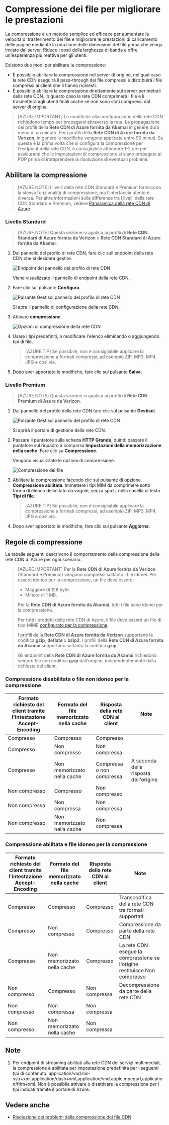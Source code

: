 <properties
	pageTitle="Rete CDN - Miglioramento delle prestazioni attraverso la compressione dei file"
	description="È possibile migliorare la velocità di trasferimento dei file e aumentare le prestazioni di caricamento delle pagine comprimendo i file."
	services="cdn"
	documentationCenter=".NET"
	authors="camsoper"
	manager="erikre"
	editor=""/>

<tags
	ms.service="cdn"
	ms.workload="tbd"
	ms.tgt_pltfrm="na"
	ms.devlang="na"
	ms.topic="article"
	ms.date="05/11/2016"
	ms.author="casoper"/>

# Compressione dei file per migliorare le prestazioni

La compressione è un metodo semplice ed efficace per aumentare la velocità di trasferimento dei file e migliorare le prestazioni di caricamento delle pagine mediante la riduzione delle dimensioni del file prima che venga inviato dal server. Riduce i costi della larghezza di banda e offre un'esperienza più reattiva per gli utenti.

Esistono due modi per abilitare la compressione:

- È possibile abilitare la compressione nel server di origine, nel qual caso la rete CDN eseguirà il pass-through dei file compressi e distribuirà i file compressi ai client che li hanno richiesti.
- È possibile abilitare la compressione direttamente sui server perimetrali della rete CDN. In questo caso la rete CDN comprimerà i file e li trasmetterà agli utenti finali anche se non sono stati compressi dal server di origine.

> [AZURE.IMPORTANT] Le modifiche alla configurazione della rete CDN richiedono tempo per propagarsi attraverso la rete. La propagazione dei profili della <b>Rete CDN di Azure fornita da Akamai</b> in genere dura meno di un minuto. Per i profili della <b>Rete CDN di Azure fornita da Verizon</b>, in genere le modifiche vengono applicate entro 90 minuti. Se questa è la prima volta che si configura la compressione per l'endpoint della rete CDN, è consigliabile attendere 1-2 ore per assicurarsi che le impostazioni di compressione si siano propagate ai POP prima di intraprendere la risoluzione di eventuali problemi.

## Abilitare la compressione

> [AZURE.NOTE] I livelli della rete CDN Standard e Premium forniscono la stessa funzionalità di compressione, ma l'interfaccia utente è diversa. Per altre informazioni sulle differenze tra i livelli della rete CDN Standard e Premium, vedere [Panoramica della rete CDN di Azure](cdn-overview.md).

### Livello Standard

> [AZURE.NOTE] Questa sezione si applica ai profili di **Rete CDN Standard di Azure fornita da Verizon** e **Rete CDN Standard di Azure fornita da Akamai**.

1. Dal pannello del profilo di rete CDN, fare clic sull'endpoint della rete CDN che si desidera gestire.

	![Endpoint del pannello del profilo di rete CDN](./media/cdn-file-compression/cdn-endpoints.png)

	Viene visualizzato il pannello di endpoint della rete CDN.

2. Fare clic sul pulsante **Configura**.

	![Pulsante Gestisci pannello del profilo di rete CDN](./media/cdn-file-compression/cdn-config-btn.png)

	Si apre il pannello di configurazione della rete CDN.

3. Attivare **compressione**.

	![Opzioni di compressione della rete CDN](./media/cdn-file-compression/cdn-compress-standard.png)

4. Usare i tipi predefiniti, o modificare l'elenco eliminando o aggiungendo tipi di file.
	
	> [AZURE.TIP] Se possibile, non è consigliabile applicare la compressione a formati compressi, ad esempio ZIP, MP3, MP4, JPG e così via.
	
5. Dopo aver apportato le modifiche, fare clic sul pulsante **Salva**.

### Livello Premium

> [AZURE.NOTE] Questa sezione si applica ai profili di **Rete CDN Premium di Azure da Verizon**.

1. Dal pannello del profilo della rete CDN fare clic sul pulsante **Gestisci**.

	![Pulsante Gestisci pannello del profilo di rete CDN](./media/cdn-file-compression/cdn-manage-btn.png)

	Si aprirà il portale di gestione della rete CDN.

2. Passare il puntatore sulla scheda **HTTP Grande**, quindi passare il puntatore sul riquadro a comparsa **Impostazioni della memorizzazione nella cache**. Fare clic su **Compressione**.

	Vengono visualizzate le opzioni di compressione.

	![Compressione dei file](./media/cdn-file-compression/cdn-compress-files.png)

3. Abilitare la compressione facendo clic sul pulsante di opzione **Compressione abilitata**. Immettere i tipi MIM da comprimere sotto forma di elenco delimitato da virgole, senza spazi, nella casella di testo **Tipi di file**.
		
	> [AZURE.TIP] Se possibile, non è consigliabile applicare la compressione a formati compressi, ad esempio ZIP, MP3, MP4, JPG e così via.

4. Dopo aver apportato le modifiche, fare clic sul pulsante **Aggiorna**.


## Regole di compressione

Le tabelle seguenti descrivono il comportamento della compressione della rete CDN di Azure per ogni scenario.

> [AZURE.IMPORTANT] Per la **Rete CDN di Azure fornita da Verizon** (Standard e Premium) vengono compressi soltanto i file idonei. Per essere idoneo per la compressione, un file deve essere:
>
> - Maggiore di 128 byte.
> - Minore di 1 MB.
> 
> Per la **Rete CDN di Azure fornita da Akamai**, tutti i file sono idonei per la compressione.
>
> Per tutti i prodotti della rete CDN di Azure, il file deve essere un file di tipo MIME [configurato per la compressione](#enabling-compression).
>
> I profili della **Rete CDN di Azure fornita da Verizon** supportano la codifica **gzip**, **deflate** o **bzip2**. I profili della **Rete CDN di Azure fornita da Akamai** supportano soltanto la codifica **gzip**.
>
> Gli endpoint della **Rete CDN di Azure fornita da Akamai** richiedono sempre file con codifica **gzip** dall'origine, indipendentemente dalla richiesta del client.

### Compressione disabilitata o file non idoneo per la compressione

|Formato richiesto del client tramite l'intestazione Accept-Encoding|Formato del file memorizzato nella cache|Risposta della rete CDN al client|Note|
|----------------|-----------|------------|-----|
|Compresso|Compresso|Compresso| |
|Compresso|Non compresso|Non compressa| |	
|Compresso|Non memorizzato nella cache|Compressa o non compressa|A seconda della risposta dell'origine|
|Non compresso|Compresso|Non compresso| |
|Non compressa|Non compressa|Non compressa| |	
|Non compresso|Non memorizzato nella cache|Non compressa| |

### Compressione abilitata e file idoneo per la compressione

|Formato richiesto del client tramite l'intestazione Accept-Encoding|Formato del file memorizzato nella cache|Risposta della rete CDN al client|Note|
|----------------|-----------|------------|-----|
|Compresso|Compresso|Compresso|Transcodifica della rete CDN tra formati supportati|
|Compresso|Non compresso|Compresso|Compressione da parte della rete CDN|
|Compresso|Non memorizzato nella cache|Compresso|La rete CDN esegue la compressione se l'origine restituisce Non compresso|
|Non compresso|Compresso|Non compressa|Decompressione da parte della rete CDN|
|Non compresso|Non compressa|Non compressa| |	
|Non compresso|Non memorizzato nella cache|Non compressa| |	

## Note
1. Per endpoint di streaming abilitati alla rete CDN dei servizi multimediali, la compressione è abilitata per impostazione predefinita per i seguenti tipi di contenuto: application/vnd.ms-sstr+xml,application/dash+xml,application/vnd.apple.mpegurl,application/f4m+xml. Non è possibile attivare o disattivare la compressione per i tipi indicati tramite il portale di Azure.  

## Vedere anche
- [Risoluzione dei problemi della compressione dei file CDN](cdn-troubleshoot-compression.md)    

<!---HONumber=AcomDC_0518_2016-->